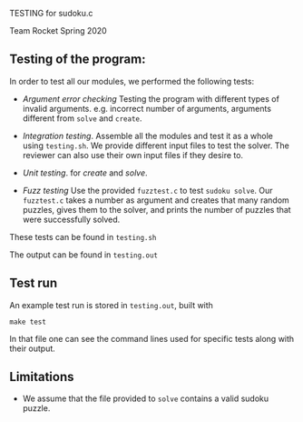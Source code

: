 TESTING for sudoku.c

Team Rocket
Spring 2020

## Testing of the program: 

In order to test all our modules, we performed the following tests:

* *Argument error checking* Testing the program with different types of invalid arguments. e.g. incorrect number of arguments, arguments different from `solve` and `create`.

* *Integration testing*. Assemble all the modules and test it as a whole using `testing.sh`. We provide different input files to test the solver. The reviewer can also use their own input files if they desire to.

* *Unit testing*. for *create*  and *solve*.

* *Fuzz testing* Use the provided `fuzztest.c` to test `sudoku solve`. Our `fuzztest.c` takes a number as argument and creates that many random puzzles, gives them to the solver, and prints the number of puzzles that were successfully solved.


These tests can be found in `testing.sh`

The output can be found in `testing.out`

## Test run

An example test run is stored in `testing.out`, built with

`make test`

In that file one can see the command lines used for specific tests along with their output. 

## Limitations

- We assume that the file provided to `solve` contains a valid sudoku puzzle.
